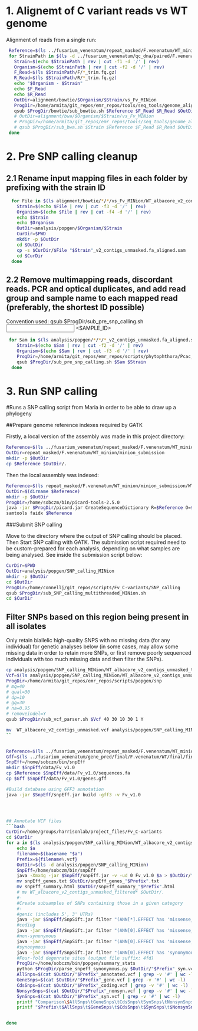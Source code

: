 # 1. Alignemt of C variant reads vs WT genome 

Alignment of reads from a single run:

 ```bash
  Reference=$(ls ../fusarium_venenatum/repeat_masked/F.venenatum/WT_minion/minion_submission/WT_albacore_v2_contigs_unmasked.fa)
  for StrainPath in $(ls -d ../fusarium_venenatum/qc_dna/paired/F.venenatum/* | grep -v 'strain1'| grep -v 'WT'); do
    Strain=$(echo $StrainPath | rev | cut -f1 -d '/' | rev)
    Organism=$(echo $StrainPath | rev | cut -f2 -d '/' | rev)
    F_Read=$(ls $StrainPath/F/*_trim.fq.gz)
    R_Read=$(ls $StrainPath/R/*_trim.fq.gz)
    echo "$Organism - $Strain"
    echo $F_Read
    echo $R_Read
    OutDir=alignment/bowtie/$Organism/$Strain/vs_Fv_MINion
    ProgDir=/home/armita/git_repos/emr_repos/tools/seq_tools/genome_alignment
    qsub $ProgDir/bowtie/sub_bowtie.sh $Reference $F_Read $R_Read $OutDirs
    # OutDir=alignment/bwa/$Organism/$Strain/vs_Fv_MINion
    # ProgDir=/home/armita/git_repos/emr_repos/tools/seq_tools/genome_alignment/bwa
    # qsub $ProgDir/sub_bwa.sh $Strain $Reference $F_Read $R_Read $OutDir
  done

  ```
# 2. Pre SNP calling cleanup


## 2.1 Rename input mapping files in each folder by prefixing with the strain ID

```bash
  for File in $(ls alignment/bowtie/*/*/vs_Fv_MINion/WT_albacore_v2_contigs_unmasked.fa_aligned.sam); do
    Strain=$(echo $File | rev | cut -f3 -d '/' | rev)
    Organism=$(echo $File | rev | cut -f4 -d '/' | rev)
    echo $Strain
    echo $Organism
    OutDir=analysis/popgen/$Organism/$Strain
    CurDir=$PWD
    mkdir -p $OutDir
    cd $OutDir
    cp -s $CurDir/$File "$Strain"_v2_contigs_unmasked.fa_aligned.sam
    cd $CurDir
  done
```

## 2.2 Remove multimapping reads, discordant reads. PCR and optical duplicates, and add read group and sample name to each mapped read (preferably, the shortest ID possible)

Convention used:
qsub $ProgDir/sub_pre_snp_calling.sh <INPUT SAM FILE> <SAMPLE_ID>

```bash
 for Sam in $(ls analysis/popgen/*/*/*_v2_contigs_unmasked.fa_aligned.sam); do
    Strain=$(echo $Sam | rev | cut -f2 -d '/' | rev)
    Organism=$(echo $Sam | rev | cut -f3 -d '/' | rev)
    ProgDir=/home/armita/git_repos/emr_repos/scripts/phytophthora/Pcac_popgen
    qsub $ProgDir/sub_pre_snp_calling.sh $Sam $Strain
  done
 ``` 

 # 3. Run SNP calling

#Runs a SNP calling script from Maria in order to be able to draw up a phylogeny

##Prepare genome reference indexes required by GATK

Firstly, a local version of the assembly was made in this project directory:

```bash
Reference=$(ls ../fusarium_venenatum/repeat_masked/F.venenatum/WT_minion/minion_submission/WT_albacore_v2_contigs_unmasked.fa)
OutDir=repeat_masked/F.venenatum/WT_minion/minion_submission
mkdir -p $OutDir
cp $Reference $OutDir/.
```
Then the local assembly was indexed:

```bash
Reference=$(ls repeat_masked/F.venenatum/WT_minion/minion_submission/WT_albacore_v2_contigs_unmasked.fa)
OutDir=$(dirname $Reference)
mkdir -p $OutDir
ProgDir=/home/sobczm/bin/picard-tools-2.5.0
java -jar $ProgDir/picard.jar CreateSequenceDictionary R=$Reference O=$OutDir/WT_albacore_v2_contigs_unmasked.dict
samtools faidx $Reference
```

###Submit SNP calling 

Move to the directory where the output of SNP calling should be placed. Then
Start SNP calling with GATK.
The submission script required need to be custom-prepared for each analysis,
depending on what samples are being analysed. See inside the submission script
below:


```bash
CurDir=$PWD
OutDir=analysis/popgen/SNP_calling_MINion
mkdir -p $OutDir
cd $OutDir
ProgDir=/home/connellj/git_repos/scripts/Fv_C-variants/SNP_calling
qsub $ProgDir/sub_SNP_calling_multithreaded_MINion.sh 
cd $CurDir
```

 ## Filter SNPs based on this region being present in all isolates

Only retain biallelic high-quality SNPS with no missing data (for any individual) for genetic analyses below (in some cases, may allow some missing data in order to retain more SNPs, or first remove poorly sequenced individuals with too much missing data and then filter the SNPs).

```bash
cp analysis/popgen/SNP_calling_MINion/WT_albacore_v2_contigs_unmasked_temp.vcf analysis/popgen/SNP_calling_MINion/WT_albacore_v2_contigs_unmasked.vcf
Vcf=$(ls analysis/popgen/SNP_calling_MINion/WT_albacore_v2_contigs_unmasked.vcf)
ProgDir=/home/armita/git_repos/emr_repos/scripts/popgen/snp
# mq=40
# qual=30
# dp=10
# gq=30
# na=0.95
# removeindel=Y
qsub $ProgDir/sub_vcf_parser.sh $Vcf 40 30 10 30 1 Y
```

```bash
mv  WT_albacore_v2_contigs_unmasked.vcf analysis/popgen/SNP_calling_MINion/WT_albacore_v2_contigs_unmasked_filtered.vcf
``


Reference=$(ls ../fusarium_venenatum/repeat_masked/F.venenatum/WT_minion/minion_submission/WT_albacore_v2_contigs_unmasked.fa)
Gff=$(ls ../fusarium_venenatum/gene_pred/final/F.venenatum/WT/final/final_genes_appended_renamed.gff3)
SnpEff=/home/sobczm/bin/snpEff
mkdir $SnpEff/data/Fv_v1.0
cp $Reference $SnpEff/data/Fv_v1.0/sequences.fa
cp $Gff $SnpEff/data/Fv_v1.0/genes.gff

#Build database using GFF3 annotation
java -jar $SnpEff/snpEff.jar build -gff3 -v Fv_v1.0




## Annotate VCF files
```bash
CurDir=/home/groups/harrisonlab/project_files/Fv_C-variants
cd $CurDir
for a in $(ls analysis/popgen/SNP_calling_MINion/WT_albacore_v2_contigs_unmasked_filtered.vcf); do
    echo $a
    filename=$(basename "$a")
    Prefix=${filename%.vcf}
    OutDir=$(ls -d analysis/popgen/SNP_calling_MINion)
    SnpEff=/home/sobczm/bin/snpEff
    java -Xmx4g -jar $SnpEff/snpEff.jar -v -ud 0 Fv_v1.0 $a > $OutDir/"$Prefix"_annotated.vcf
    mv snpEff_genes.txt $OutDir/snpEff_genes_"$Prefix".txt
    mv snpEff_summary.html $OutDir/snpEff_summary_"$Prefix".html
    # mv WT_albacore_v2_contigs_unmasked_filtered* $OutDir/.
    #-
    #Create subsamples of SNPs containing those in a given category
    #-
    #genic (includes 5', 3' UTRs)
    java -jar $SnpEff/SnpSift.jar filter "(ANN[*].EFFECT has 'missense_variant') || (ANN[*].EFFECT has 'nonsense_variant') || (ANN[*].EFFECT has 'synonymous_variant') || (ANN[*].EFFECT has 'intron_variant') || (ANN[*].EFFECT has '5_prime_UTR_variant') || (ANN[*].EFFECT has '3_prime_UTR_variant')" $OutDir/"$Prefix"_annotated.vcf > 
    #coding
    java -jar $SnpEff/SnpSift.jar filter "(ANN[0].EFFECT has 'missense_variant') || (ANN[0].EFFECT has 'nonsense_variant') || (ANN[0].EFFECT has 'synonymous_variant')" $OutDir/"$Prefix"_annotated.vcf > $OutDir/"$Prefix"_coding.vcf
    #non-synonymous
    java -jar $SnpEff/SnpSift.jar filter "(ANN[0].EFFECT has 'missense_variant') || (ANN[0].EFFECT has 'nonsense_variant')" $OutDir/"$Prefix"_annotated.vcf > $OutDir/"$Prefix"_nonsyn.vcf
    #synonymous
    java -jar $SnpEff/SnpSift.jar filter "(ANN[0].EFFECT has 'synonymous_variant')" $OutDir/"$Prefix"_annotated.vcf > $OutDir/"$Prefix"_syn.vcf
    #Four-fold degenrate sites (output file suffix: 4fd)
    ProgDir=/home/sobczm/bin/popgen/summary_stats
    python $ProgDir/parse_snpeff_synonymous.py $OutDir/"$Prefix"_syn.vcf
    AllSnps=$(cat $OutDir/"$Prefix"_annotated.vcf | grep -v '#' | wc -l)
    GeneSnps=$(cat $OutDir/"$Prefix"_gene.vcf | grep -v '#' | wc -l)
    CdsSnps=$(cat $OutDir/"$Prefix"_coding.vcf | grep -v '#' | wc -l)
    NonsynSnps=$(cat $OutDir/"$Prefix"_nonsyn.vcf | grep -v '#' | wc -l)
    SynSnps=$(cat $OutDir/"$Prefix"_syn.vcf | grep -v '#' | wc -l)
    printf "Comparison\$AllSnps\tGeneSnps\tCdsSnps\tSynSnps\tNonsynSnps\n"
    printf "$Prefix\t$AllSnps\t$GeneSnps\t$CdsSnps\t$SynSnps\t$NonsynSnps\n"


done